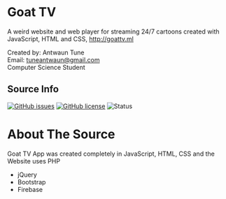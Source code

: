 # Goat TV
A weird website and web player for streaming 24/7 cartoons created with JavaScript, HTML and CSS, http://goattv.ml

Created by: Antwaun Tune<br/> 
Email: <tuneantwaun@gmail.com><br/>
Computer Science Student
## Source Info
[![GitHub issues](https://img.shields.io/github/issues/Paparoni/goatapp.svg?style=flat-square)](https://github.com/Paparoni/goatapp/issues)
[![GitHub license](https://img.shields.io/github/license/Paparoni/goatapp.svg)](https://github.com/Paparoni/goatapp/blob/master/LICENSE)
![Status](https://img.shields.io/badge/Status-Working!-brightgreen.svg?style=flat-square)

# About The Source
Goat TV App was created completely in JavaScript, HTML, CSS and the Website uses PHP
* jQuery
* Bootstrap
* Firebase

